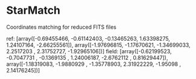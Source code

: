 # StarMatch
Coordinates matching for reduced FITS files



ref:  [array([-0.69455466, -0.61142403, -0.13465263,  1.63398275,  1.24107164,
       -2.66255561]), array([-1.97696815, -1.17670621, -1.34699033,  2.2517203 ,  2.31752727,
       -1.92965106])]
field:  [array([-0.62199523, -0.7047731 , -0.1369135 ,  1.24006187, -2.6762112 ,
        0.81629447]), array([-1.18319083, -1.9880929 , -1.35778903,  2.31922229, -1.95098   ,
        2.14176245])]
